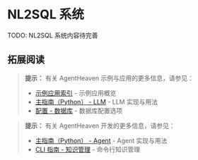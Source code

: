 # NL2SQL 系统

TODO: NL2SQL 系统内容待完善

## 拓展阅读

> **提示：** 有关 AgentHeaven 示例与应用的更多信息，请参见：
> - [示例应用索引](./index.md) - 示例应用概览
> - [主指南（Python） - LLM](../python-guide/llm.md) - LLM 实现与用法
> - [配置 - 数据库](../configuration/database.md) - 数据库配置选项

> **提示：** 有关 AgentHeaven 开发的更多信息，请参见：
> - [主指南（Python） - Agent](../python-guide/agent.md) - Agent 实现与用法
> - [CLI 指南 - 知识管理](../cli-guide/knowledge-management.md) - 命令行知识管理

<br/>
